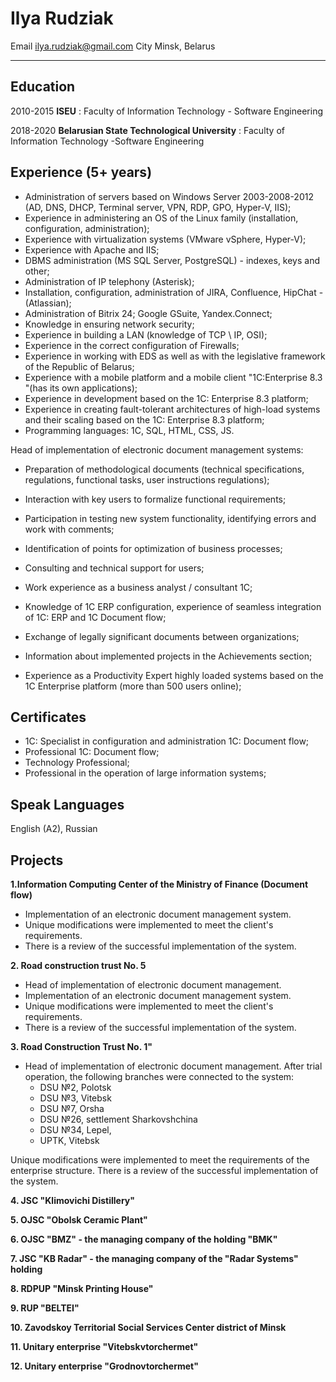 # Ilya Rudziak

Email                           ilya.rudziak@gmail.com
City                           Minsk, Belarus
-------------------     ----------------------------

Education
---------

2010-2015 **ISEU** 
:   Faculty of Information Technology - Software Engineering

2018-2020  **Belarusian State Technological University**
:   Faculty of Information Technology -Software Engineering

Experience (5+ years)
----------
- Administration of servers based on Windows Server 2003-2008-2012 (AD, DNS,
DHCP, Terminal server, VPN, RDP, GPO, Hyper-V, IIS);
- Experience in administering an OS of the Linux family (installation, configuration,
administration);
- Experience with virtualization systems (VMware vSphere, Hyper-V);
- Experience with Apache and IIS;
- DBMS administration (MS SQL Server, PostgreSQL) - indexes, keys and
other;
- Administration of IP telephony (Asterisk);
- Installation, configuration, administration of JIRA, Confluence, HipChat - (Atlassian);
- Administration of Bitrix 24; Google GSuite, Yandex.Connect;
- Knowledge in ensuring network security;
- Experience in building a LAN (knowledge of TCP \ IP, OSI);
- Experience in the correct configuration of Firewalls;
- Experience in working with EDS as well as with the legislative framework of the Republic of Belarus;
- Experience with a mobile platform and a mobile client "1C:Enterprise 8.3 "(has its own applications);
- Experience in development based on the 1C: Enterprise 8.3 platform;
- Experience in creating fault-tolerant architectures of high-load systems and their
scaling based on the 1C: Enterprise 8.3 platform;
- Programming languages: 1C, SQL, HTML, CSS, JS.
    
Head of implementation of electronic document management systems:
- Preparation of methodological documents (technical specifications, regulations, functional tasks, user instructions regulations);
- Interaction with key users to formalize
functional requirements;
- Participation in testing new system functionality, identifying errors and
work with comments;
- Identification of points for optimization of business processes;
- Consulting and technical support for users;
- Work experience as a business analyst / consultant 1C;
- Knowledge of 1C ERP configuration, experience of seamless integration of 1C: ERP and 1C
Document flow;
- Exchange of legally significant documents between organizations;
- Information about implemented projects in the Achievements section;

- Experience as a Productivity Expert highly loaded systems based on the 1C Enterprise platform (more than 500
users online);

Certificates
-----------
 - 1C: Specialist in configuration and administration
1C: Document flow;
- Professional 1C: Document flow;
- Technology Professional;
- Professional in the operation of large information systems;

Speak Languages
------------
English (A2), 
Russian

Projects
----------

**1.Information Computing Center of the Ministry of Finance (Document flow)**

- Implementation of an electronic document management system.
- Unique modifications were implemented to meet the client's requirements.
- There is a review of the successful implementation of the system.

**2. Road construction trust No. 5**

- Head of implementation of electronic document management.
- Implementation of an electronic document management system.
- Unique modifications were implemented to meet the client's requirements.
- There is a review of the successful implementation of the system.

**3. Road Construction Trust No. 1"**

- Head of implementation of electronic document management.
After trial operation, the following branches were connected to the system:
    - DSU №2, Polotsk
    - DSU №3, Vitebsk
    - DSU №7, Orsha
    - DSU №26, settlement Sharkovshchina
    - DSU №34, Lepel,
    - UPTK, Vitebsk

Unique modifications were implemented to meet the requirements of the enterprise structure.
There is a review of the successful implementation of the system.

**4. JSC "Klimovichi Distillery"**

**5. OJSC "Obolsk Ceramic Plant"**

**6. OJSC "BMZ" - the managing company of the holding "BMK"**

**7. JSC "KB Radar" - the managing company of the "Radar Systems" holding**

**8. RDPUP "Minsk Printing House"**

**9. RUP "BELTEI"**

**10. Zavodskoy Territorial Social Services Center
district of Minsk**

**11. Unitary enterprise "Vitebskvtorchermet"**

**12. Unitary enterprise "Grodnovtorchermet"**
